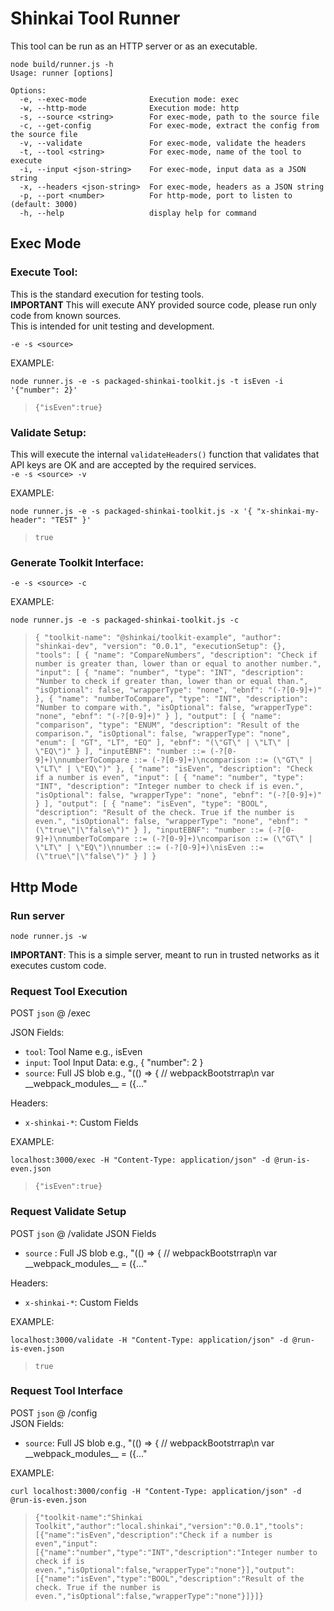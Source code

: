 # Shinkai Tool Runner

This tool can be run as an HTTP server or as an executable.

```
node build/runner.js -h
Usage: runner [options]

Options:
  -e, --exec-mode              Execution mode: exec
  -w, --http-mode              Execution mode: http
  -s, --source <string>        For exec-mode, path to the source file
  -c, --get-config             For exec-mode, extract the config from the source file
  -v, --validate               For exec-mode, validate the headers
  -t, --tool <string>          For exec-mode, name of the tool to execute
  -i, --input <json-string>    For exec-mode, input data as a JSON string
  -x, --headers <json-string>  For exec-mode, headers as a JSON string
  -p, --port <number>          For http-mode, port to listen to (default: 3000)
  -h, --help                   display help for command
```

## Exec Mode

### Execute Tool:

This is the standard execution for testing tools.  
**IMPORTANT** This will execute ANY provided source code, please run only code from known sources.  
This is intended for unit testing and development.

`-e -s <source>`

EXAMPLE:

`node runner.js -e -s packaged-shinkai-toolkit.js -t isEven -i '{"number": 2}'`
> `{"isEven":true}`

### Validate Setup:

This will execute the internal `validateHeaders()` function that validates that API keys are OK and are accepted by the required services.  
`-e -s <source> -v`

EXAMPLE:

`node runner.js -e -s packaged-shinkai-toolkit.js -x '{ "x-shinkai-my-header": "TEST" }'`
> `true`

### Generate Toolkit Interface:
`-e -s <source> -c`

EXAMPLE:

`node runner.js -e -s packaged-shinkai-toolkit.js -c`  

> `{
  "toolkit-name": "@shinkai/toolkit-example",
  "author": "shinkai-dev",
  "version": "0.0.1",
  "executionSetup": {},
  "tools": [
    {
      "name": "CompareNumbers",
      "description": "Check if number is greater than, lower than or equal to another number.",
      "input": [
        {
          "name": "number",
          "type": "INT",
          "description": "Number to check if greater than, lower than or equal than.",
          "isOptional": false,
          "wrapperType": "none",
          "ebnf": "(-?[0-9]+)"
        },
        {
          "name": "numberToCompare",
          "type": "INT",
          "description": "Number to compare with.",
          "isOptional": false,
          "wrapperType": "none",
          "ebnf": "(-?[0-9]+)"
        }
      ],
      "output": [
        {
          "name": "comparison",
          "type": "ENUM",
          "description": "Result of the comparison.",
          "isOptional": false,
          "wrapperType": "none",
          "enum": [
            "GT",
            "LT",
            "EQ"
          ],
          "ebnf": "(\"GT\" | \"LT\" | \"EQ\")"
        }
      ],
      "inputEBNF": "number ::= (-?[0-9]+)\nnumberToCompare ::= (-?[0-9]+)\ncomparison ::= (\"GT\" | \"LT\" | \"EQ\")"
    },
    {
      "name": "isEven",
      "description": "Check if a number is even",
      "input": [
        {
          "name": "number",
          "type": "INT",
          "description": "Integer number to check if is even.",
          "isOptional": false,
          "wrapperType": "none",
          "ebnf": "(-?[0-9]+)"
        }
      ],
      "output": [
        {
          "name": "isEven",
          "type": "BOOL",
          "description": "Result of the check. True if the number is even.",
          "isOptional": false,
          "wrapperType": "none",
          "ebnf": "(\"true\"|\"false\")"
        }
      ],
      "inputEBNF": "number ::= (-?[0-9]+)\nnumberToCompare ::= (-?[0-9]+)\ncomparison ::= (\"GT\" | \"LT\" | \"EQ\")\nnumber ::= (-?[0-9]+)\nisEven ::= (\"true\"|\"false\")"
    }
  ]
}
`

## Http Mode

### Run server
`node runner.js -w`  

**IMPORTANT**: This is a simple server, meant to run in trusted networks as it executes custom code.

### Request Tool Execution
POST `json` @ /exec   

JSON Fields:
* `tool`: Tool Name e.g., isEven
* `input`: Tool Input Data: e.g., { "number": 2 }
* `source`: Full JS blob e.g., "(() => { // webpackBootstrrap\n var \_\_webpack_modules__ = ({..."

Headers:
* `x-shinkai-*`: Custom Fields

EXAMPLE:

`localhost:3000/exec -H "Content-Type: application/json" -d @run-is-even.json`
> `{"isEven":true}`

### Request Validate Setup
POST `json` @ /validate
JSON Fields
* `source` : Full JS blob e.g., "(() => { // webpackBootstrrap\n var \_\_webpack_modules__ = ({..."

Headers:
* `x-shinkai-*`: Custom Fields

EXAMPLE:

`localhost:3000/validate -H "Content-Type: application/json" -d @run-is-even.json`
> `true`

### Request Tool Interface
POST `json` @ /config  
JSON Fields:
* `source`: Full JS blob e.g., "(() => { // webpackBootstrrap\n var \_\_webpack_modules__ = ({..."

EXAMPLE:

`curl localhost:3000/config -H "Content-Type: application/json" -d @run-is-even.json`
> `{"toolkit-name":"Shinkai Toolkit","author":"local.shinkai","version":"0.0.1","tools":[{"name":"isEven","description":"Check if a number is even","input":[{"name":"number","type":"INT","description":"Integer number to check if is even.","isOptional":false,"wrapperType":"none"}],"output":[{"name":"isEven","type":"BOOL","description":"Result of the check. True if the number is even.","isOptional":false,"wrapperType":"none"}]}]}`

